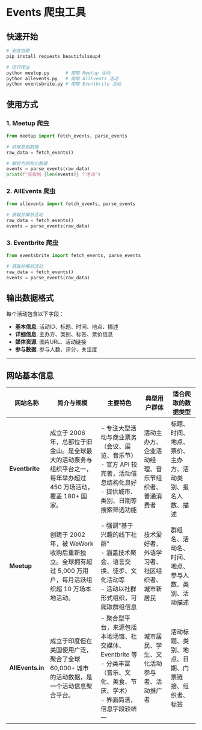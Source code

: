 # Events 爬虫工具

## 快速开始

```bash
# 安装依赖
pip install requests beautifulsoup4

# 运行爬虫
python meetup.py      # 爬取 Meetup 活动
python allevents.py   # 爬取 AllEvents 活动
python eventsbrite.py # 爬取 Eventbrite 活动
```

## 使用方式

### 1. Meetup 爬虫
```python
from meetup import fetch_events, parse_events

# 获取原始数据
raw_data = fetch_events()

# 解析为结构化数据
events = parse_events(raw_data)
print(f"获取到 {len(events)} 个活动")
```

### 2. AllEvents 爬虫
```python
from allevents import fetch_events, parse_events

# 获取并解析活动
raw_data = fetch_events()
events = parse_events(raw_data)
```

### 3. Eventbrite 爬虫
```python
from eventsbrite import fetch_events, parse_events

# 获取并解析活动
raw_data = fetch_events()
events = parse_events(raw_data)
```

## 输出数据格式

每个活动包含以下字段：
- **基本信息**: 活动ID、标题、时间、地点、描述
- **详细信息**: 主办方、类别、标签、票价信息
- **媒体资源**: 图片URL、活动链接
- **参与数据**: 参与人数、评分、关注度

---

## 网站基本信息

| 网站名称 | 简介与规模 | 主要特色 | 典型用户群体 | 适合爬取的数据类型 |
|-----------|-------------|-------------|----------------|--------------------|
| **Eventbrite** | 成立于 2006 年，总部位于旧金山。是全球最大的活动票务与组织平台之一，每年举办超过 450 万场活动，覆盖 180+ 国家。 | - 专注大型活动与商业票务（会议、展览、音乐节）<br>- 官方 API 较完善，活动信息结构化良好<br>- 提供城市、类别、日期等搜索筛选功能 | 活动主办方、企业活动经理、音乐节组织者、普通消费者 | 标题、时间、地点、票价、主办方、活动类别、报名人数、描述 |
| **Meetup** | 创建于 2002 年，被 WeWork 收购后重新独立。全球拥有超过 5,000 万用户，每月活跃组织超 10 万场本地活动。 | - 强调"基于兴趣的线下社群"<br>- 涵盖技术聚会、语言交换、徒步、文化活动等<br>- 活动以社群形式组织，可爬取群组信息 | 技术爱好者、外语学习者、社区组织者、城市新居民 | 群组名、活动名、时间、地点、参与人数、类别、活动描述 |
| **AllEvents.in** | 成立于印度但在美国使用广泛，聚合了全球 60,000+ 城市的活动数据，是一个活动信息聚合平台。 | - 聚合型平台，来源包括本地场馆、社交媒体、Eventbrite 等<br>- 分类丰富（音乐、文化、美食、节庆、学术）<br>- 界面简洁，信息字段较统一 | 城市居民、学生、文化活动参与者、活动推广者 | 活动标题、类别、地点、日期、门票链接、组织者、标签 |